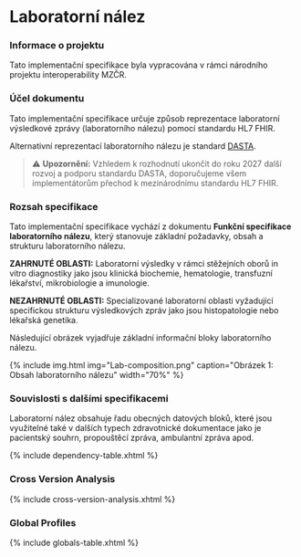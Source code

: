 # Laboratorní nález

### Informace o projektu
Tato implementační specifikace byla vypracována v rámci národního projektu interoperability MZČR.

### Účel dokumentu
Tato implementační specifikace určuje způsob reprezentace laboratorní výsledkové zprávy (laboratorního nálezu) pomocí standardu HL7 FHIR.

Alternativní reprezentací laboratorního nálezu je standard [DASTA](https://www.dastacr.cz/dasta/start.htm).

>⚠️ **Upozornění:** Vzhledem k rozhodnutí ukončit do roku 2027 další rozvoj a podporu standardu DASTA, doporučujeme všem implementátorům přechod k mezinárodnímu standardu HL7 FHIR.

### Rozsah specifikace
Tato implementační specifikace vychází z dokumentu **Funkční specifikace laboratorního nálezu**, který stanovuje základní požadavky, obsah a strukturu laboratorního nálezu.

**ZAHRNUTÉ OBLASTI:**
Laboratorní výsledky v rámci stěžejních oborů in vitro diagnostiky jako jsou klinická biochemie, hematologie, transfuzní lékařství, mikrobiologie a imunologie.

**NEZAHRNUTÉ OBLASTI:**
Specializované laboratorní oblasti vyžadující specifickou strukturu výsledkových zpráv jako jsou histopatologie nebo lékařská genetika.

Následující obrázek vyjadřuje základní informační bloky laboratorního nálezu.

{% include img.html img="Lab-composition.png" caption="Obrázek 1: Obsah laboratorního nálezu" width="70%" %}

### Souvislosti s dalšími specifikacemi

Laboratorní nález obsahuje řadu obecných datových bloků, které jsou využitelné také v dalších typech zdravotnické dokumentace jako je pacientský souhrn, propouštěcí zpráva, ambulantní zpráva apod.

{% include dependency-table.xhtml %}

### Cross Version Analysis

{% include cross-version-analysis.xhtml %}

### Global Profiles

{% include globals-table.xhtml %}
